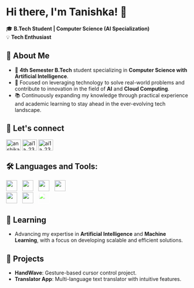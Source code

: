 
# Hi there, I'm Tanishka! 👋  

🎓 **B.Tech Student | Computer Science (AI Specialization)**  
💡 **Tech Enthusiast**  

## 🚀 About Me  
- 📍 **4th Semester B.Tech** student specializing in **Computer Science with Artificial Intelligence**.  
- 💼 Focused on leveraging technology to solve real-world problems and contribute to innovation in the field of **AI** and **Cloud Computing**.
- 📚 Continuously expanding my knowledge through practical experience and academic learning to stay ahead in the ever-evolving tech landscape.

## 🤝 Let's connect
<p align="left">
    <a href="https://www.linkedin.com/in/tanishkagupta19/" target="blank"><img align="center" src="https://raw.githubusercontent.com/rahuldkjain/github-profile-readme-generator/master/src/images/icons/Social/linked-in-alt.svg" alt="anshika-patel-371014321" height="30" width="40" /></a>
    <a href="https://www.hackerrank.com/2311736_AI1C" target="blank"><img align="center" src="https://raw.githubusercontent.com/rahuldkjain/github-profile-readme-generator/master/src/images/icons/Social/hackerrank.svg" alt="ai1a_2310643" height="30" width="40" /></a>
    <a href="https://leetcode.com/u/tanishkagupta-19/" target="blank"><img align="center" src="https://raw.githubusercontent.com/rahuldkjain/github-profile-readme-generator/master/src/images/icons/Social/leet-code.svg" alt="ai1a_2310643" height="30" width="40" /></a

</p>

## 🛠 **Languages and Tools:**

<p align="left">
  <img src="https://cdn.jsdelivr.net/gh/devicons/devicon/icons/c/c-original.svg" width="30" height="30" style="display: inline; margin-right: 10px;"/>
  <img src="https://cdn.jsdelivr.net/gh/devicons/devicon/icons/python/python-original.svg" width="30" height="30" style="display: inline; margin-right: 10px;"/>
  <img src="https://cdn.jsdelivr.net/gh/devicons/devicon/icons/java/java-original.svg" width="30" height="30" style="display: inline; margin-right: 10px;" />
<img src="https://cdn.jsdelivr.net/gh/devicons/devicon/icons/javascript/javascript-original.svg" width="30" height="30" style="display: inline; margin-right: 10px;" />
 </br>
    <img src="https://cdn.jsdelivr.net/gh/devicons/devicon/icons/visualstudio/visualstudio-original.svg" width="30" height="30" style="display: inline; margin-right: 10px;" />
    <img src="https://cdn.jsdelivr.net/gh/devicons/devicon/icons/eclipse/eclipse-original.svg" width="30" height="30" style="display: inline; margin-right: 10px;" />
    <img src="https://cdn.jsdelivr.net/gh/devicons/devicon/icons/github/github-original-wordmark.svg" width="30" height="30" style="display: inline; margin-right: 10px; filter: brightness(1.5);" />




</p>


## 🌱 Learning  
- Advancing my expertise in **Artificial Intelligence** and **Machine Learning**, with a focus on developing scalable and efficient solutions.  

## 🌟 Projects  
- **HandWave**: Gesture-based cursor control project.  
- **Translator App**: Multi-language text translator with intuitive features.  



